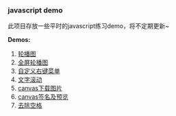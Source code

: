 ### javascript demo

此项目存放一些平时的javascript练习demo，将不定期更新~

**Demos:**

1. [轮播图](https://hehaibao.github.io/javascript-demo/slider/) 
2. [全屏轮播图](https://hehaibao.github.io/javascript-demo/slider2/) 
3. [自定义右键菜单](https://hehaibao.github.io/javascript-demo/menu/)
4. [文字滚动](https://hehaibao.github.io/javascript-demo/txt-scroll/)
5. [canvas下载图片](https://hehaibao.github.io/javascript-demo/download-canvas-img/)
6. [canvas签名及预览](https://hehaibao.github.io/javascript-demo/sign/)
7. [去除空格](https://hehaibao.github.io/javascript-demo/remove-space/)
